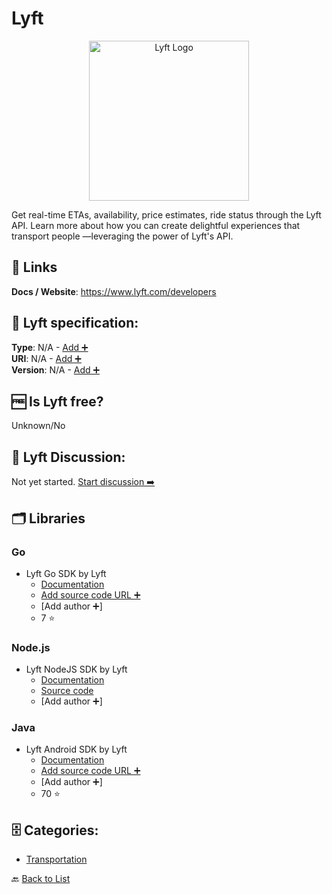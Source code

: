 # Lyft
<p align="center">
    <img width="256" src="https://raw.githubusercontent.com/apis-list/apis-list/main/apis/lyft/logo_256x256.png" alt="Lyft Logo"/>
</p>
Get real-time ETAs, availability, price estimates, ride status through the Lyft API. Learn more about how you can create delightful experiences that transport people —leveraging the power of Lyft&#x27;s API.

##  🔗 Links
**Docs / Website**: https://www.lyft.com/developers

## 🧬 Lyft specification:
**Type**: N/A - [Add ➕](https://github.com/apis-list/apis-list/edit/main/apis-list.yaml)  
**URI**: N/A - [Add ➕](https://github.com/apis-list/apis-list/edit/main/apis-list.yaml)  
**Version**: N/A - [Add ➕](https://github.com/apis-list/apis-list/edit/main/apis-list.yaml)

## 🆓 Is Lyft free?
 Unknown/No 

## 💬 Lyft Discussion:
Not yet started. [Start discussion ➡️](https://github.com/apis-list/apis-list/discussions/new)

## 🗂️ Libraries
### Go
- Lyft Go SDK by Lyft
    - [Documentation](https://github.com/lyft/lyft-go-sdk)
    - [Add source code URL ➕]()
    - [Add author ➕]
    - 7 ⭐

### Node.js
- Lyft NodeJS SDK by Lyft
    - [Documentation](https://www.npmjs.com/package/lyft-api)
    - [Source code](https://www.npmjs.com/package/lyft-api)
    - [Add author ➕]

### Java
- Lyft Android SDK by Lyft
    - [Documentation](https://github.com/lyft/lyft-android-sdk)
    - [Add source code URL ➕]()
    - [Add author ➕]
    - 70 ⭐


## 🗄️ Categories:
- [Transportation](https://github.com/apis-list/apis-list#transportation-)

🔙  [Back to List](https://github.com/apis-list/apis-list)
